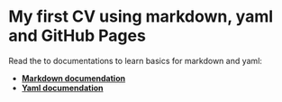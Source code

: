 # My first CV using markdown, yaml and GitHub Pages 

Read the to documentations to learn basics for markdown and yaml:
- **[Markdown documendation](https://www.markdownguide.org/cheat-sheet/)** </br>
- **[Yaml documendation](https://learnxinyminutes.com/docs/yaml/)** </br>



